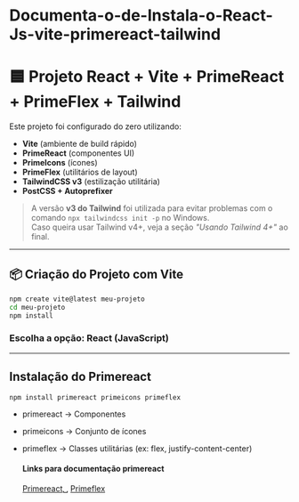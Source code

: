 # Documenta-o-de-Instala-o-React-Js-vite-primereact-tailwind

# 🟦 Projeto React + Vite + PrimeReact + PrimeFlex + Tailwind

Este projeto foi configurado do zero utilizando:

- **Vite** (ambiente de build rápido)
- **PrimeReact** (componentes UI)
- **PrimeIcons** (ícones)
- **PrimeFlex** (utilitários de layout)
- **TailwindCSS v3** (estilização utilitária)
- **PostCSS + Autoprefixer**

> A versão **v3 do Tailwind** foi utilizada para evitar problemas com o comando `npx tailwindcss init -p` no Windows.  
> Caso queira usar Tailwind v4+, veja a seção *"Usando Tailwind 4+"* ao final.

---

## 📦 Criação do Projeto com Vite

```bash
npm create vite@latest meu-projeto
cd meu-projeto
npm install

```
### Escolha a opção: React (JavaScript)

---
## Instalação do Primereact

```
npm install primereact primeicons primeflex

```
- primereact → Componentes

- primeicons → Conjunto de ícones

- primeflex → Classes utilitárias (ex: flex, justify-content-center)

  #### Links para documentação primereact
  
  [Primereact](https://primereact.org/)␣
  [Primeflex](https://primeflex.org/)
